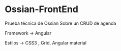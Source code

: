 # Ossian-FrontEnd
Prueba técnica de Ossian Sobre un CRUD de agenda


Framework -> Angular

Estilos -> CSS3 , Grid, Angular material